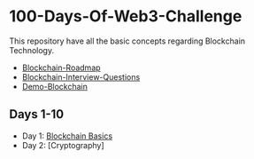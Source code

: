 # 100-Days-Of-Web3-Challenge
This repository have all the basic concepts regarding Blockchain Technology.

- [Blockchain-Roadmap](https://docs.google.com/document/d/1VRturzMybh4hX9ZUTEHZqo7Dmc90vfhh4ywbB_NIepk/edit)
- [Blockchain-Interview-Questions](https://docs.google.com/spreadsheets/d/1qDP5xnOt2B65tzlZnrQHfH3XS_5PmvrPNaP-tcxwUtY/edit#gid=0)
- [Demo-Blockchain](https://demoblockchain.org/blockchain)
  

## Days 1-10
- Day 1: [Blockchain Basics](https://github.com/jitendragangwar123/100-Days-Of-Web3-Challenge/blob/main/1_Blockchain_basics.txt)
- Day 2: [Cryptography]
